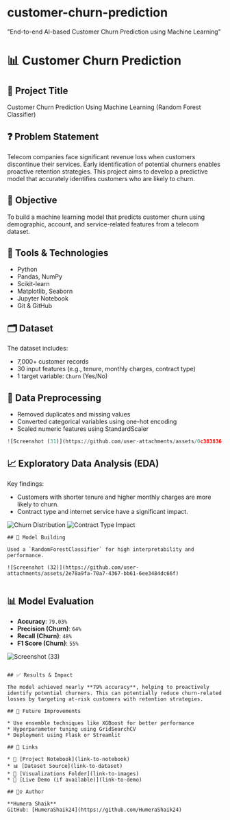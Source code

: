# customer-churn-prediction
"End-to-end AI-based Customer Churn Prediction using Machine Learning"
# 📊 Customer Churn Prediction

## 📁 Project Title

Customer Churn Prediction Using Machine Learning (Random Forest Classifier)

## ❓ Problem Statement

Telecom companies face significant revenue loss when customers discontinue their services. Early identification of potential churners enables proactive retention strategies. This project aims to develop a predictive model that accurately identifies customers who are likely to churn.

## 🌟 Objective

To build a machine learning model that predicts customer churn using demographic, account, and service-related features from a telecom dataset.

## 🧠 Tools & Technologies

* Python
* Pandas, NumPy
* Scikit-learn
* Matplotlib, Seaborn
* Jupyter Notebook
* Git & GitHub

## 🗂️ Dataset

The dataset includes:

* 7,000+ customer records
* 30 input features (e.g., tenure, monthly charges, contract type)
* 1 target variable: `Churn` (Yes/No)

## 🧪 Data Preprocessing

* Removed duplicates and missing values
* Converted categorical variables using one-hot encoding
* Scaled numeric features using StandardScaler

```python
![Screenshot (31)](https://github.com/user-attachments/assets/0c383836-0cf8-4d9f-98be-2900d08e1070)

```
## 📈 Exploratory Data Analysis (EDA)

Key findings:

* Customers with shorter tenure and higher monthly charges are more likely to churn.
* Contract type and internet service have a significant impact.

![Churn Distribution](visualizations/churn_distribution.png)
![Contract Type Impact](visualizations/contract_type_vs_churn.png)

```
## 🧠 Model Building

Used a `RandomForestClassifier` for high interpretability and performance.

![Screenshot (32)](https://github.com/user-attachments/assets/2e78a9fa-70a7-4367-bb61-6ee3484dc66f)


```

## 📊 Model Evaluation

* **Accuracy**: `79.03%`
* **Precision (Churn)**: `64%`
* **Recall (Churn)**: `48%`
* **F1 Score (Churn)**: `55%`

![Screenshot (33)](https://github.com/user-attachments/assets/9105edfb-a6c6-4f34-aec0-0eec8905d9aa)
```

## ✅ Results & Impact

The model achieved nearly **79% accuracy**, helping to proactively identify potential churners. This can potentially reduce churn-related losses by targeting at-risk customers with retention strategies.

## 🚀 Future Improvements

* Use ensemble techniques like XGBoost for better performance
* Hyperparameter tuning using GridSearchCV
* Deployment using Flask or Streamlit

## 🔗 Links

* 📂 [Project Notebook](link-to-notebook)
* 📊 [Dataset Source](link-to-dataset)
* 📸 [Visualizations Folder](link-to-images)
* 📌 [Live Demo (if available)](link-to-demo)

## 🙋‍♀️ Author

**Humera Shaik**
GitHub: [HumeraShaik24](https://github.com/HumeraShaik24)
